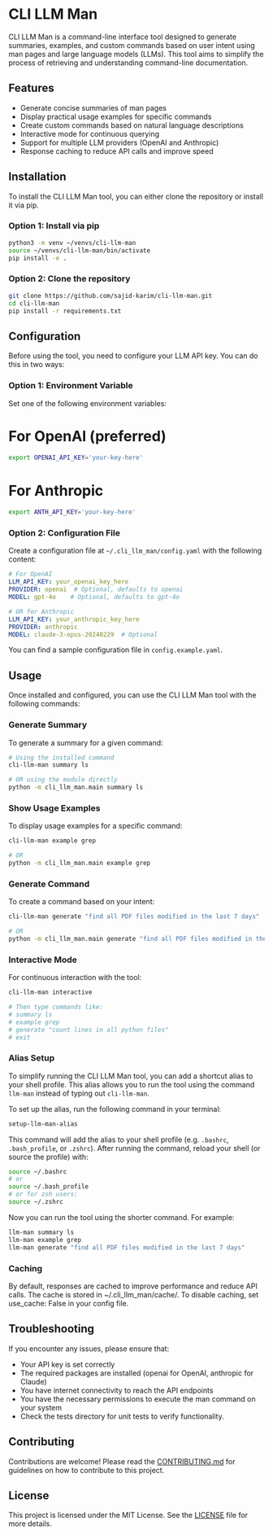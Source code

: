 # CLI LLM Man

CLI LLM Man is a command-line interface tool designed to generate summaries, examples, and custom commands based on user intent using man pages and large language models (LLMs). This tool aims to simplify the process of retrieving and understanding command-line documentation.

## Features

- Generate concise summaries of man pages
- Display practical usage examples for specific commands
- Create custom commands based on natural language descriptions
- Interactive mode for continuous querying
- Support for multiple LLM providers (OpenAI and Anthropic)
- Response caching to reduce API calls and improve speed

## Installation

To install the CLI LLM Man tool, you can either clone the repository or install it via pip.

### Option 1: Install via pip

```bash
python3 -m venv ~/venvs/cli-llm-man
source ~/venvs/cli-llm-man/bin/activate
pip install -e .
```

### Option 2: Clone the repository

```bash
git clone https://github.com/sajid-karim/cli-llm-man.git
cd cli-llm-man
pip install -r requirements.txt
```

## Configuration

Before using the tool, you need to configure your LLM API key. You can do this in two ways:

### Option 1: Environment Variable

Set one of the following environment variables:

# For OpenAI (preferred)
```bash
export OPENAI_API_KEY='your-key-here'
```
# For Anthropic
```bash
export ANTH_API_KEY='your-key-here'
```

### Option 2: Configuration File

Create a configuration file at `~/.cli_llm_man/config.yaml` with the following content:

```yaml
# For OpenAI
LLM_API_KEY: your_openai_key_here
PROVIDER: openai  # Optional, defaults to openai
MODEL: gpt-4o    # Optional, defaults to gpt-4o

# OR for Anthropic
LLM_API_KEY: your_anthropic_key_here
PROVIDER: anthropic
MODEL: claude-3-opus-20240229  # Optional
```

You can find a sample configuration file in `config.example.yaml`.

## Usage

Once installed and configured, you can use the CLI LLM Man tool with the following commands:

### Generate Summary

To generate a summary for a given command:

```bash
# Using the installed command
cli-llm-man summary ls

# OR using the module directly
python -m cli_llm_man.main summary ls
```

### Show Usage Examples

To display usage examples for a specific command:

```bash
cli-llm-man example grep

# OR
python -m cli_llm_man.main example grep
```

### Generate Command

To create a command based on your intent:

```bash
cli-llm-man generate "find all PDF files modified in the last 7 days"

# OR
python -m cli_llm_man.main generate "find all PDF files modified in the last 7 days"
```

### Interactive Mode
For continuous interaction with the tool:

```bash
cli-llm-man interactive

# Then type commands like:
# summary ls
# example grep
# generate "count lines in all python files"
# exit
```

### Alias Setup

To simplify running the CLI LLM Man tool, you can add a shortcut alias to your shell profile. This alias allows you to run the tool using the command `llm-man` instead of typing out `cli-llm-man`.

To set up the alias, run the following command in your terminal:

```bash
setup-llm-man-alias
```

This command will add the alias to your shell profile (e.g. `.bashrc`, `.bash_profile`, or `.zshrc`). After running the command, reload your shell (or source the profile) with:

```bash
source ~/.bashrc
# or
source ~/.bash_profile
# or for zsh users:
source ~/.zshrc
```

Now you can run the tool using the shorter command. For example:

```bash
llm-man summary ls
llm-man example grep
llm-man generate "find all PDF files modified in the last 7 days"
```

### Caching

By default, responses are cached to improve performance and reduce API calls. The cache is stored in ~/.cli_llm_man/cache/. To disable caching, set use_cache: False in your config file.

## Troubleshooting

If you encounter any issues, please ensure that:

- Your API key is set correctly
- The required packages are installed (openai for OpenAI, anthropic for Claude)
- You have internet connectivity to reach the API endpoints
- You have the necessary permissions to execute the man command on your system
- Check the tests directory for unit tests to verify functionality.

## Contributing

Contributions are welcome! Please read the [CONTRIBUTING.md](CONTRIBUTING.md) for guidelines on how to contribute to this project.

## License

This project is licensed under the MIT License. See the [LICENSE](LICENSE) file for more details.